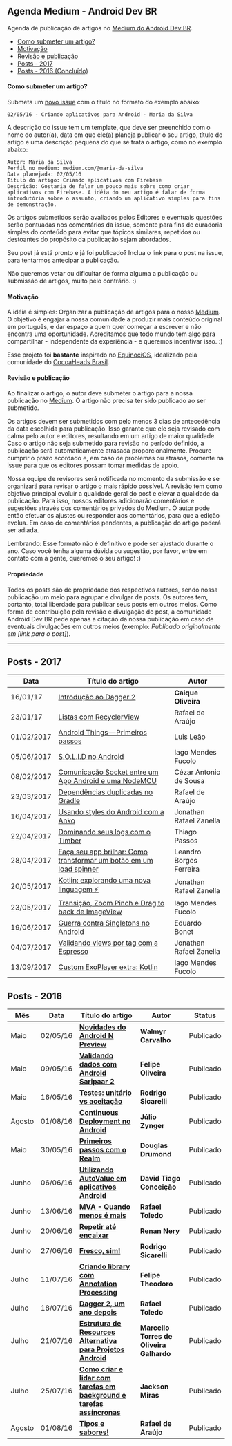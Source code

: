 ## Agenda Medium - Android Dev BR

Agenda de publicação de artigos no [Medium do Android Dev BR](http://medium.com/android-dev-br).

* [Como submeter um artigo?](#como-submeter-um-artigo)
* [Motivação](#motivação)
* [Revisão e publicação](#revisão-e-publicação)
* [Posts - 2017](#calendário---2017)
* [Posts - 2016 (Concluído)](#calendário---2016-concluído)

#### Como submeter um artigo?

Submeta um [novo issue](https://github.com/androiddevbr/agenda-medium/issues/new) com o título no formato do exemplo abaixo:

	02/05/16 - Criando aplicativos para Android - Maria da Silva

A descrição do issue tem um template, que deve ser preenchido com o nome do autor(a), data em que ele(a) planeja publicar o seu artigo, título do artigo e uma descrição pequena do que se trata o artigo, como no exemplo abaixo:

	Autor: Maria da Silva
	Perfil no medium: medium.com/@maria-da-silva
	Data planejada: 02/05/16
	Título do artigo: Criando aplicativos com Firebase
	Descrição: Gostaria de falar um pouco mais sobre como criar aplicativos com Firebase. A idéia do meu artigo é falar de forma introdutória sobre o assunto, criando um aplicativo simples para fins de demonstração.
	
Os artigos submetidos serão avaliados pelos Editores e eventuais questões serão pontuadas nos comentários da issue, somente para fins de curadoria simples do conteúdo para evitar que tópicos similares, repetidos ou destoantes do propósito da publicação sejam abordados.

Seu post já está pronto e já foi publicado? Inclua o link para o post na issue, para tentarmos antecipar a publicação.

Não queremos vetar ou dificultar de forma alguma a publicação ou submissão de artigos, muito pelo contrário. :)	

#### Motivação

A idéia é simples: Organizar a publicação de artigos para o nosso [Medium](http://medium.com/android-dev-br).
O objetivo é engajar a nossa comunidade a produzir mais conteúdo original em português, e dar espaço a quem quer começar a escrever e não encontra uma oportunidade. Acreditamos que todo mundo tem algo para compartilhar - independente da experiência - e queremos incentivar isso. :)

Esse projeto foi **bastante** inspirado no [EquinociOS](equinocios.com), idealizado pela comunidade do [CocoaHeads Brasil](https://github.com/cocoaheadsbrasil).


#### Revisão e publicação

Ao finalizar o artigo, o autor deve submeter o artigo para a nossa publicação no [Medium](http://medium.com/android-dev-br). O artigo não precisa ter sido publicado ao ser submetido. 

Os artigos devem ser submetidos com pelo menos 3 dias de antecedência da data escolhida para publicação. Isso garante que ele seja revisado com calma pelo autor e editores, resultando em um artigo de maior qualidade. Caso o artigo não seja submetido para revisão no período definido, a publicação será automaticamente atrasada proporcionalmente. Procure cumprir o prazo acordado e, em caso de problemas ou atrasos, comente na issue para que os editores possam tomar medidas de apoio.

Nossa equipe de revisores será notificada no momento da submissão e se organizará para revisar o artigo o mais rápido possível. A revisão tem como objetivo principal evoluir a qualidade geral do post e elevar a qualidade da publicação. Para isso, nossos editores adicionarão comentários e sugestões através dos comentários privados do Medium. O autor pode então efetuar os ajustes ou responder aos comentários, para que a edição evolua. Em caso de comentários pendentes, a publicação do artigo poderá ser adiada. 

Lembrando: Esse formato não é definitivo e pode ser ajustado durante o ano. Caso você tenha alguma dúvida ou sugestão, por favor, entre em contato com a gente, queremos o seu artigo! :)

#### Propriedade
Todos os posts são de propriedade dos respectivos autores, sendo nossa publicação um meio para agrupar e divulgar de posts. Os autores tem, portanto, total liberdade para publicar seus posts em outros meios. Como forma de contribuição pela revisão e divulgação do post, a comunidade Android Dev BR pede apenas a citação da nossa publicação em caso de eventuais divulgações em outros meios (exemplo: *Publicado originalmente em [link para o post]*).

---

## Posts - 2017
Data | Título do artigo | Autor
---- | ------ | -----
16/01/17 | [Introdução ao Dagger 2](https://medium.com/android-dev-br/introdu%C3%A7%C3%A3o-ao-dagger-2-56d193118a6c#.tgem7hbpb) | **Caique Oliveira**
23/01/17 | [Listas com RecyclerView](https://medium.com/android-dev-br/listas-com-recyclerview-d3f41e0d653c#.6jvsgdx5n) | Rafael de Araújo
01/02/2017 | [Android Things — Primeiros passos](https://medium.com/android-dev-br/android-things-primeiros-passos-2c98be4be394) | Luis Leão
05/06/2017 | [S.O.L.I.D no Android](https://medium.com/android-dev-br/s-o-l-i-d-no-android-d55e23f1c72d) | Iago Mendes Fucolo
08/02/2017 | [Comunicação Socket entre um App Android e uma NodeMCU](https://medium.com/android-dev-br/construindo-uma-ponte-tcp-entre-um-app-android-e-uma-esp8266-1c56451c7ce1) | Cézar Antonio de Sousa
23/03/2017 | [Dependências duplicadas no Gradle](https://medium.com/android-dev-br/depend%C3%AAncias-duplicadas-no-gradle-8bf2a25fccbc) | Rafael de Araújo
16/04/2017 | [Usando styles do Android com a Anko](https://medium.com/android-dev-br/usando-styles-do-android-com-a-anko-c99b39542e76) | Jonathan Rafael Zanella
22/04/2017 | [Dominando seus logs com o Timber](https://medium.com/android-dev-br/dominando-seus-logs-com-o-timber-8e9730b2090b) | Thiago Passos
28/04/2017 | [Faça seu app brilhar: Como transformar um botão em um load spinner](https://medium.com/android-dev-br/fa%C3%A7a-seu-app-bilhar-como-transformar-um-bot%C3%A3o-em-um-load-spinner-f8b0ab2223e7) | Leandro Borges Ferreira
20/05/2017 | [Kotlin: explorando uma nova linguagem ⚡️](https://medium.com/android-dev-br/kotlin-explorando-uma-nova-linguagem-%EF%B8%8F-799ffc99a1a2) | Jonathan Rafael Zanella
23/05/2017 | [Transição, Zoom Pinch e Drag to back de ImageView](https://medium.com/android-dev-br/transi%C3%A7%C3%A3o-zoom-pinch-e-drag-to-back-de-imageview-f359556a1671) | Iago Mendes Fucolo
19/06/2017 | [Guerra contra Singletons no Android](https://medium.com/android-dev-br/guerra-contra-singletons-721ab89aa94) | Eduardo Bonet
04/07/2017 | [Validando views por tag com a Espresso](https://medium.com/android-dev-br/validando-views-por-tag-com-a-espresso-d60888ce9cbb) | Jonathan Rafael Zanella
13/09/2017 | [Custom ExoPlayer extra: Kotlin](https://medium.com/android-dev-br/custom-exoplayer-extra-kotlin-906d96b79807) | Iago Mendes Fucolo


## Posts - 2016

Mês | Data | Título do artigo | Autor | Status
--- | ---- | ------ | ----- | ---- 
Maio | 02/05/16 | [**Novidades do Android N Preview**](https://medium.com/android-dev-br/novidades-do-android-n-preview-7779f1d00604#.ij9lqrzc9) | **Walmyr Carvalho** | Publicado
Maio | 09/05/16 | [**Validando dados com Android Saripaar 2**](https://medium.com/android-dev-br/validando-dados-com-android-saripaar-2-9b76842bb86b#.g01y18s3o) | **Felipe Oliveira** | Publicado
Maio | 16/05/16 | [**Testes: unitário vs aceitação**](https://medium.com/android-dev-br/testes-unit%C3%A1rios-vs-aceita%C3%A7%C3%A3o-30691fc8578d#.ck2g06ubu) |  **Rodrigo Sicarelli** | Publicado
Agosto | 01/08/16 |  [**Continuous Deployment no Android**](https://medium.com/android-dev-br/continuous-deployment-no-android-f42b96ece80d#.kqc4l785w) | **Júlio Zynger** | Publicado
Maio | 30/05/16 | [**Primeiros passos com o Realm**](https://medium.com/android-dev-br/inicia%C3%A7%C3%A3o-ao-realm-b7624e380194#.bhiflw703) | **Douglas Drumond** | Publicado
Junho | 06/06/16 | [**Utilizando AutoValue em aplicativos Android**](https://medium.com/android-dev-br/autovalue-em-aplicativos-android-8f37f0005899#.rj5280rn4) | **David Tiago Conceição** | Publicado
Junho | 13/06/16 | [**MVA - Quando menos é mais**](https://medium.com/android-dev-br/mva-quando-menos-%C3%A9-mais-363f1303bb36#.9nd37ui1v) | **Rafael Toledo** | Publicado
Junho | 20/06/16 | [**Repetir até encaixar**](https://medium.com/android-dev-br/repetir-at%C3%A9-encaixar-390ade3f57bd#.t1cj4dgdx) | **Renan Nery** | Publicado
Junho | 27/06/16 | [**Fresco, sim!**](https://medium.com/android-dev-br/fresco-sim-cda40fabae82#.ctnf084is) | **Rodrigo Sicarelli** | Publicado
Julho | 11/07/16 | [**Criando library com Annotation Processing**](https://medium.com/android-dev-br/annotation-processing-no-android-d28b734b8043#.o1poif8v9) | **Felipe Theodoro** | Publicado
Julho | 18/07/16 | [**Dagger 2, um ano depois**](https://medium.com/android-dev-br/dagger-2-um-ano-depois-dac71012b594#.dwzv5cle9) | **Rafael Toledo**  | Publicado
Julho | 21/07/16 | [**Estrutura de Resources Alternativa para Projetos Android**](https://medium.com/android-dev-br/estrutura-de-resources-para-android-alternativa-2869d99a41f7#.lvmq91uo5) | **Marcello Torres de Oliveira Galhardo**  | Publicado
Julho | 25/07/16 | [**Como criar e lidar com tarefas em background e tarefas assíncronas**](https://medium.com/android-dev-br/trabalhando-com-tarefas-em-background-3d4da889ddfa) | **Jackson Miras** | Publicado
Agosto | 01/08/16 |   [**Tipos e sabores!**](https://medium.com/android-dev-br/flavors-2fa7b2ba4a9a#.fnfta3mfq)  | **Rafael de Araújo** | Publicado
